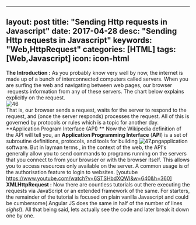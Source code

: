 


---
layout: post
title:  "Sending Http requests in Javascript"
date:   2017-04-28
desc: "Sending Http requests in Javascript"
keywords: "Web,HttpRequest"
categories: [HTML]
tags: [Web,Javascript]
icon: icon-html
---





**The Introduction :** As you probably know very well by now, the internet is made up of a bunch of interconnected computers called servers. When you are surfing the web and navigating between web pages, our browser  requests information from any of these servers. The chart below explains explicitly on the request.<br> ![46](https://rahulkrishnanlive.files.wordpress.com/2017/04/46.png)<br> That is, our browser sends a request, waits for the server to respond to the request, and (once the server responds) processes the request. All of this is governed by protocols or rules which is a topic for another day. **Application Program Interface (API) ** Now the Wikipedia definition of the API will tell you, an **Application Programming Interface** (**API**) is a set of subroutine definitions, protocols, and tools for building ![47.png](https://rahulkrishnanlive.files.wordpress.com/2017/04/47.png)application software. But in layman terms , in the context of the web, the API's generally allow you to send commands to programs running on the servers that you connect to from your browser or with the browser itself. This allows you to access resources only available on the server. A common usage is of the authorisation feature to login to websites. [youtube https://www.youtube.com/watch?v=6STSHbdXQWI&w=640&h=360] **XMLHttpRequest :** Now there are countless tutorials out there executing the requests via JavaScript or an extended framework of the same. For starters, the remainder of the tutorial is focused on plain vanilla Javascript and could be cumbersome( Angular JS does the same in half of the number of lines *sighs!*). All that being said, lets actually see the code and later break it down one by one.
